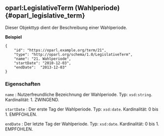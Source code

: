 oparl:LegislativeTerm (Wahlperiode) {#oparl_legislative_term}
-----------------------------------

Dieser Objekttyp dient der Beschreibung einer Wahlperiode.

**Beispiel**

~~~~~  {#legislative_term_ex1 .json}
{
    "id": "https://oparl.example.org/term/21",
    "type": "http://oparl.org/schema/1.0/LegislativeTerm",
    "name": "21. Wahlperiode",
    "startDate": "2010-12-03",
    "endDate":  "2013-12-03"
}
~~~~~

### Eigenschaften

`name`
:   Nutzerfreundliche Bezeichnung der Wahlperiode.
    Typ: `xsd:string`.
    Kardinalität: 1.
    ZWINGEND.

`startDate`
:   Der erste Tag der Wahlperiode.
    Typ: `xsd:date`.
    Kardinalität: 0 bis 1.
    EMPFOHLEN.

`endDate`
:   Der letzte Tag der Wahlperiode.
    Typ: `xsd:date`.
    Kardinalität: 0 bis 1.
    EMPFOHLEN.

